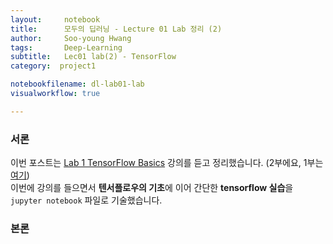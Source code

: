 ```yaml
---
layout:     notebook
title:      모두의 딥러닝 - Lecture 01 Lab 정리 (2)
author:     Soo-young Hwang
tags: 		Deep-Learning
subtitle:  	Lec01 lab(2) - TensorFlow 
category:  project1

notebookfilename: dl-lab01-lab     
visualworkflow: true

---
```



### 서론
이번 포스트는 [Lab 1 TensorFlow Basics](https://youtu.be/-57Ne86Ia8w) 강의를 듣고 정리했습니다. (2부에요, 1부는 [여기](https://swimminghwang.github.io/project1/2020/04/14/dl-lec01-lab/))     
이번에 강의를 들으면서 **텐서플로우의 기초**에 이어 간단한 **tensorflow 실습**을 `jupyter notebook` 파일로 기술했습니다.   


### 본론
